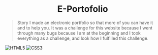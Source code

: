 <h1 align="center">E-Portofolio</h1>

>Story
I made an electronic portfolio so that more of you can have it and to help you. 
It was a challenge for this website because I went through many bugs because 
I am at the beginning and I took everything as a challenge, and look how I 
fulfilled this challenge.

![HTML5](https://img.shields.io/badge/html5-%23E34F26.svg?style=for-the-badge&logo=html5&logoColor=white) 
![CSS3](https://img.shields.io/badge/css3-%231572B6.svg?style=for-the-badge&logo=css3&logoColor=white) 
